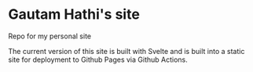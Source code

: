 # Gautam Hathi's site

Repo for my personal site

The current version of this site is built with Svelte and is built into a static site for deployment to Github Pages via Github Actions.

